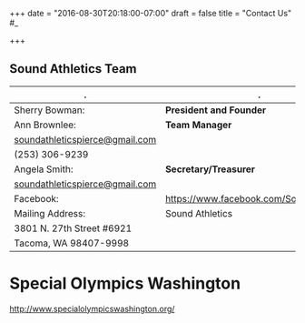 +++
date = "2016-08-30T20:18:00-07:00"
draft = false
title = "Contact Us" #_

+++

## Sound Athletics Team

. | .
---- | ----
Sherry Bowman: | **President and Founder**
Ann Brownlee: | **Team Manager**
 | soundathleticspierce@gmail.com
 | (253) 306-9239
Angela Smith: | **Secretary/Treasurer**
 | soundathleticspierce@gmail.com
Facebook: | https://www.facebook.com/SoundAthletics/
Mailing Address: | Sound Athletics
 | 3801 N. 27th Street #6921
 | Tacoma, WA 98407-9998


# Special Olympics Washington

http://www.specialolympicswashington.org/